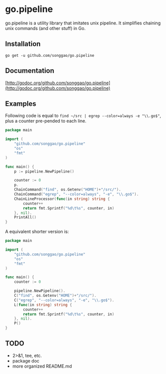 # go.pipeline
go.pipeline is a utility library that imitates unix pipeline. It simplifies chaining unix commands (and other stuff) in Go.

## Installation
```
go get -u github.com/songgao/go.pipeline
```

## Documentation
[http://godoc.org/github.com/songgao/go.pipeline](http://godoc.org/github.com/songgao/go.pipeline)

## Examples
Following code is equal to `find ~/src | egrep --color=always -e "\\.go$"`, plus a counter pre-pended to each line.
```go
package main

import (
	"github.com/songgao/go.pipeline"
	"os"
    "fmt"
)

func main() {
	p := pipeline.NewPipeline()

	counter := 0
    p.
    ChainCommand("find", os.Getenv("HOME")+"/src/").
    ChainCommand("egrep", "--color=always", "-e", "\\.go$").
    ChainLineProcessor(func(in string) string {
		counter++
		return fmt.Sprintf("%d\t%s", counter, in)
	}, nil).
    PrintAll()
}
```
A equivalent shorter version is:
```go
package main

import (
	"github.com/songgao/go.pipeline"
	"os"
    "fmt"
)

func main() {
	counter := 0

	pipeline.NewPipeline().
    C("find", os.Getenv("HOME")+"/src/").
    C("egrep", "--color=always", "-e", "\\.go$").
    L(func(in string) string {
		counter++
		return fmt.Sprintf("%d\t%s", counter, in)
	}, nil).
    P()
}
```
## TODO
* 2>&1, tee, etc.
* package doc
* more organized README.md
